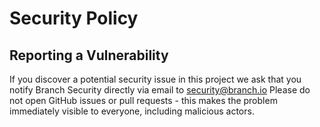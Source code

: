 # Security Policy

## Reporting a Vulnerability
If you discover a potential security issue in this project we ask that you notify Branch Security directly via email to security@branch.io
Please do not open GitHub issues or pull requests - this makes the problem immediately visible to everyone, including malicious actors.
